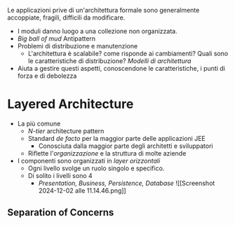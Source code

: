 Le applicazioni prive di un'architettura formale sono generalmente accoppiate, fragili, difficili da modificare.
- I moduli danno luogo a una collezione non organizzata.
- *Big ball of mud* Antipattern
- Problemi di distribuzione e manutenzione
	- L'architettura è scalabile? come risponde ai cambiamenti? Quali sono le caratteristiche di distribuzione?
*Modelli di architettura*
- Aiuta a gestire questi aspetti, conoscendone le caratteristiche, i punti di forza e di debolezza
# Layered Architecture
- La più comune
	- *N-tier* architecture pattern
	- Standard *de facto* per la maggior parte delle applicazioni JEE
		- Conosciuta dalla maggior parte degli architetti e sviluppatori
	- Riflette l'*organizzazione* e la struttura di molte aziende
- I componenti sono organizzati in *layer orizzontali*
	- Ogni livello svolge un ruolo singolo e specifico.
	- Di solito i livelli sono 4
		- *Presentation, Business, Persistence, Database*
![[Screenshot 2024-12-02 alle 11.14.46.png]]
## Separation of Concerns
